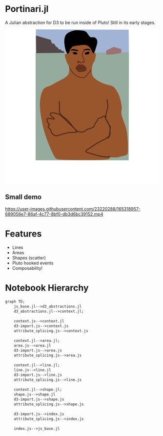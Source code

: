 # Portinari.jl

A Julian abstraction for D3 to be run inside of Pluto! Still in its early stages.

![Mestiço, Portinari - 1934 (Made with Portinari.jl!)](./res/portinari.svg)

## Small demo


https://user-images.githubusercontent.com/23220288/165318957-689056e7-86af-4c77-8bf0-db3d6bc39152.mp4


# Features

- Lines
- Areas
- Shapes (scatter)
- Pluto hooked events
- Composability!

# Notebook Hierarchy

```mermaid
graph TD;
    js_base.jl-->d3_abstractions.jl
    d3_abstractions.jl-->context.jl;

    context.js-->context.jl
    d3-import.js-->context.js
    attribute_splicing.js-->context.js

    context.jl-->area.jl;
    area.js-->area.jl
    d3-import.js-->area.js
    attribute_splicing.js-->area.js

    context.jl-->line.jl;
    line.js-->line.jl
    d3-import.js-->line.js
    attribute_splicing.js-->line.js

    context.jl-->shape.jl;
    shape.js-->shape.jl
    d3-import.js-->shape.js
    attribute_splicing.js-->shape.js

    d3-import.js-->index.js
    attribute_splicing.js-->index.js

    index.js-->js_base.jl 
```

